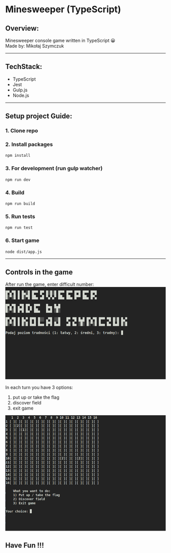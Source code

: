 # Minesweeper (TypeScript)

## Overview:
Minesweeper console game written in TypeScript :grinning:<br>
Made by: Mikołaj Szymczuk

---
## TechStack:

- TypeScript
- Jest
- Gulp.js
- Node.js

---
## Setup project Guide:

### 1. Clone repo

### 2. Install packages
```
npm install
```
### 3. For development (run gulp watcher)
```
npm run dev
```
### 4. Build
```
npm run build
```
### 5. Run tests
```
npm run test
```
### 6. Start game
```
node dist/app.js
```
---
## Controls in the game
After run the game, enter difficult number:
![Game menu](GameMenuScreenshot.png)

In each turn you have 3 options:<br>
1. put up or take the flag
2. discover field
3. exit game

![Gameplay](GameplayScreenshot.png)

## Have Fun !!!
